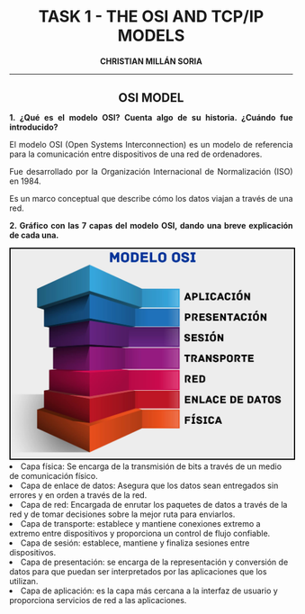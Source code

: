 <style>
  h1, h4, h2{
    text-align: center;
    font-weight: bold;
    border: none;
    margin-bottom: 0px;
  }

  p{
    text-align: justify;
  }

  img{
    border: 2px solid black;
  }

  #ex{
    border: none;
  }
</style>

<h1>TASK 1 - THE OSI AND TCP/IP MODELS</h1>

<h4>CHRISTIAN MILLÁN SORIA</h4>

<hr>

<h2>OSI MODEL</h2>

<p><b>1. ¿Qué es el modelo OSI? Cuenta algo de su historia. ¿Cuándo fue introducido?</b></p>

<p>El modelo OSI (Open Systems Interconnection) es un modelo de referencia para la comunicación entre dispositivos de una red de ordenadores.</p>

<p>Fue desarrollado por la Organización Internacional de Normalización (ISO) en 1984.</p>

<p>Es un marco conceptual que describe cómo los datos viajan a través de una red.</p>

<p><b>2. Gráfico con las 7 capas del modelo OSI, dando una breve explicación de cada una.</b></p>

<img src="img/1.png">

<li>Capa física: Se encarga de la transmisión de bits a través de un medio de comunicación físico.</li>

<li>Capa de enlace de datos: Asegura que los datos sean entregados sin errores y en orden a través de la red.</li>

<li>Capa de red: Encargada de enrutar los paquetes de datos a través de la red y de tomar decisiones sobre la mejor ruta para enviarlos.</li>

<li>Capa de transporte: establece y mantiene conexiones extremo a extremo entre dispositivos y proporciona un control de flujo confiable.</li>

<li>Capa de sesión: establece, mantiene y finaliza sesiones entre dispositivos.</li>

<li>Capa de presentación: se encarga de la representación y conversión de datos para que puedan ser interpretados por las aplicaciones que los utilizan.</li>

<li>Capa de aplicación: es la capa más cercana a la interfaz de usuario y proporciona servicios de red a las aplicaciones.</li>